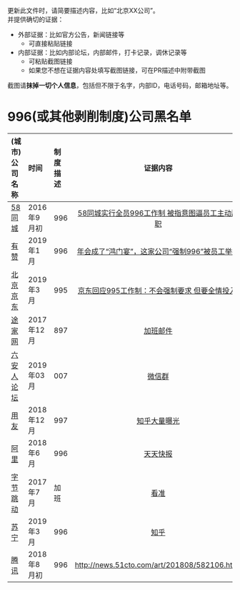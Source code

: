 
更新此文件时，请简要描述内容，比如“北京XX公司”。  
并提供确切的证据：
- 外部证据：比如官方公告，新闻链接等
  - 可直接粘贴链接
- 内部证据：比如内部论坛，内部邮件，打卡记录，调休记录等
  - 可粘贴截图链接
  - 如果您不想在证据内容处填写截图链接，可在PR描述中附带截图

截图请**抹掉一切个人信息**，包括但不限于名字，内部ID，电话号码，邮箱地址等。  

996(或其他剥削制度)公司黑名单
===

|(城市)公司名称|时间|制度描述|证据内容|
|:---|:---|:---|:---:|
|[58同城](http://www.58.com)|2016年9月初|996|[58同城实行全员996工作制 被指意图逼员工主动辞职](http://finance.cnr.cn/gs/20160901/t20160901_523105136.shtml)|-|
|[有赞](http://www.youzan.com)|2019年1月|996|[年会成了“鸿门宴”，这家公司“强制996”被员工举报](http://www.linkshop.com.cn/web/archives/2019/418163.shtml)|-|
|[北京京东](http://www.jd.com)|2019年3月|995|[京东回应995工作制：不会强制要求 但要全情投入.](http://tech.163.com/19/0312/13/EA2QGIOK00097U7R.html)|-|
|[途家网](https://www.tujia.com)|2017年12月|897|[加班邮件](https://user-images.githubusercontent.com/1802494/55235097-9ff12180-5267-11e9-831f-48268db033d2.jpeg)|
|[六安人论坛](http://www.luanren.com)|2019年03月|007|[微信群](http://vip.luanren.com/20190329.png)|
|[用友](http://www.yonyou.com/)|2018年12月|997|[知乎大量曝光](https://www.zhihu.com/question/26683235)|
|[阿里](https://www.alibabagroup.com/)|2018年6月|996|[天天快报](https://kuaibao.qq.com/s/20180612A1FAPU00)|
|[字节跳动](https://bytedance.com)|2017年7月|加班|[看准](https://www.kanzhun.com/gsr5622411tl56.html)|
|[苏宁](http://www.suning.com)|2019年3月|996|[知乎](https://www.zhihu.com/question/314152843/answer/613149536)|
|[腾讯](http://www.tencent.com)|2018年8月初|996|http://news.51cto.com/art/201808/582106.htm]
